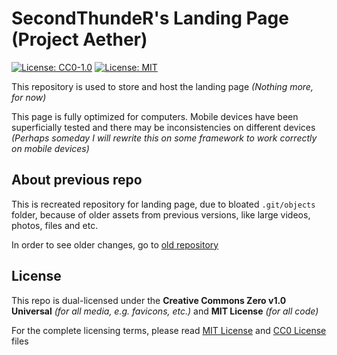 # SecondThundeR's Landing Page (Project Aether)

[![License: CC0-1.0](https://img.shields.io/badge/License-CC0%201.0-lightgrey.svg)](https://github.com/SecondThundeR/secondthunder.github.io/blob/master/LICENSE_CC0)
[![License: MIT](https://img.shields.io/badge/License-MIT-yellow.svg)](https://github.com/SecondThundeR/secondthunder.github.io/blob/master/LICENSE_MIT)

This repository is used to store and host the landing page _(Nothing more, for now)_

This page is fully optimized for computers. Mobile devices have been superficially tested and there may be inconsistencies on different devices _(Perhaps someday I will rewrite this on some framework to work correctly on mobile devices)_

## About previous repo

This is recreated repository for landing page, due to bloated `.git/objects` folder, because of older assets from previous versions, like large videos, photos, files and etc.

In order to see older changes, go to [old repository](https://github.com/SecondThundeR/archived-landing-page)

## License

This repo is dual-licensed under the **Creative Commons Zero v1.0 Universal** _(for all media, e.g. favicons, etc.)_ and **MIT License** _(for all code)_

For the complete licensing terms, please read [MIT License](https://github.com/SecondThundeR/secondthunder.github.io/blob/master/LICENSE_MIT) and [CC0 License](https://github.com/SecondThundeR/secondthunder.github.io/blob/master/LICENSE_CC0) files
